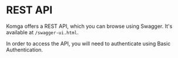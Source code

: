 # REST API

Komga offers a REST API, which you can browse using Swagger. It's available at `/swagger-ui.html`.

In order to access the API, you will need to authenticate using Basic Authentication.